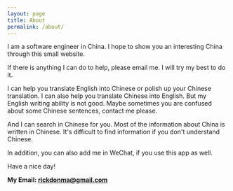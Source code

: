 ```yaml
---
layout: page
title: About
permalink: /about/
---
```



I am a software engineer in China. I hope to show you an interesting China through this small website.

If there is anything I can do to help, please email me. I will try my best to do it.

I can help you translate English into Chinese or polish up your Chinese translation. I can also help you translate Chinese into English. But my English writing ability is not good. Maybe sometimes you are confused about some Chinese sentences, contact me please.

And I can search in Chinese for you. Most of the information about China is written in Chinese. It's difficult to find information if you don't understand Chinese.

In addition, you can also add me in WeChat, if you use this app as well.

Have a nice day!

**My Email: rickdonma@gmail.com**